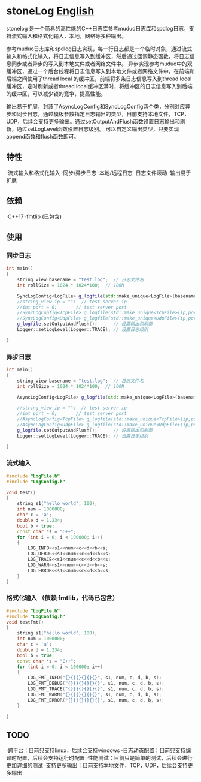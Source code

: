 # stoneLog [English](README_EN.MD)

stonelog 是一个简易的高性能的C++日志库参考muduo日志库和spdlog日志，支持流式输入和格式化输入，本地，网络等多种输出。

参考muduo日志库和spdlog日志实现，每一行日志都是一个临时对象，通过流式输入和格式化输入，将日志信息写入到缓冲区，然后通过回调静态函数，将日志信息同步或者异步的写入到本地文件或者网络文件中。
异步实现参考muduo中的双缓冲区，通过一个后台线程将日志信息写入到本地文件或者网络文件中。在前端和后端之间使用了thread local 的缓冲区，前端将多条日志信息写入到thread local缓冲区，定时刷新或者thread local缓冲区满时，将缓冲区的日志信息写入到后端的缓冲区，可以减少锁的竞争，提高性能。

输出易于扩展，封装了AsyncLogConfig和SyncLogConfig两个类，分别对应异步和同步日志，通过模板参数指定日志输出的类型，目前支持本地文件，TCP，UDP，后续会支持更多输出。通过setOutputAndFlush函数设置日志输出和刷新，通过setLogLevel函数设置日志级别。
可以自定义输出类型，只要实现append函数和flush函数即可。




## 特性

·流式输入和格式化输入
·同步/异步日志
·本地/远程日志
·日志文件滚动
·输出易于扩展

## 依赖

·C++17 
·fmtlib (已包含)

## 使用

### 同步日志

```c++
int main()
{
    string_view basename = "test.log";  // 日志文件名
    int rollSize = 1024 * 1024*100;  // 100M

    SyncLogConfig<LogFile> g_logfile(std::make_unique<LogFile>(basename, rollSize));  // 设置本地日志文件
    //string_view ip = "";  // test server ip
    //int port = 0;       // test server port
    //SyncLogConfig<TcpFile> g_logfile(std::make_unique<TcpFile>(ip,port));
    //SyncLogConfig<UdpFile> g_logfile(std::make_unique<UdpFile>(ip,port));
    g_logfile.setOutputAndFlush();      // 设置输出和刷新
    Logger::setLogLevel(Logger::TRACE); // 设置日志级别

}
```

### 异步日志

```c++
int main()
{
    string_view basename = "test.log";  // 日志文件名
    int rollSize = 1024 * 1024*100;  // 100M

    AsyncLogConfig<LogFile> g_logfile(std::make_unique<LogFile>(basename, rollSize));  // 设置本地日志文件

    //string_view ip = "";  // test server ip
    //int port = 0;       // test server port
    //AsyncLogConfig<TcpFile> g_logfile(std::make_unique<TcpFile>(ip,port));
    //AsyncLogConfig<UdpFile> g_logfile(std::make_unique<UdpFile>(ip,port));
    g_logfile.setOutputAndFlush();      // 设置输出和刷新
    Logger::setLogLevel(Logger::TRACE); // 设置日志级别

}
```

### 流式输入

```c++
#include "LogFile.h"
#include "LogConfig.h"

void test()
{
    string s1("hello world", 100);
    int num = 1000000;
    char c = 'a';
    double d = 1.234;
    bool b = true;
    const char *s = "C++";
    for (int i = 0; i < 100000; i++)
    {
        LOG_INFO<<s1<<num<<c<<d<<b<<s;
        LOG_DEBUG<<s1<<num<<c<<d<<b<<s;
        LOG_TRACE<<s1<<num<<c<<d<<b<<s;
        LOG_WARN<<s1<<num<<c<<d<<b<<s;
        LOG_ERROR<<s1<<num<<c<<d<<b<<s;
    }
}
```

### 格式化输入 （依赖 fmtlib，代码已包含）

```c++
#include "LogFile.h"
#include "LogConfig.h"
void testFmt()
{
    string s1("hello world", 100);
    int num = 1000000;
    char c = 'a';
    double d = 1.234;
    bool b = true;
    const char *s = "C++";
    for (int i = 0; i < 100000; i++)
    {
        LOG_FMT_INFO("{}{}{}{}{}{}", s1, num, c, d, b, s);
        LOG_FMT_DEBUG("{}{}{}{}{}{}", s1, num, c, d, b, s);
        LOG_FMT_TRACE("{}{}{}{}{}{}", s1, num, c, d, b, s);
        LOG_FMT_WARN("{}{}{}{}{}{}", s1, num, c, d, b, s);
        LOG_FMT_ERROR("{}{}{}{}{}{}", s1, num, c, d, b, s);
    }

}
```

## TODO

·跨平台：目前只支持linux，后续会支持windows
·日志动态配置：目前只支持编译时配置，后续会支持运行时配置
·性能测试：目前只是简单的测试，后续会进行更加详细的测试
·支持更多输出：目前支持本地文件，TCP，UDP，后续会支持更多输出
